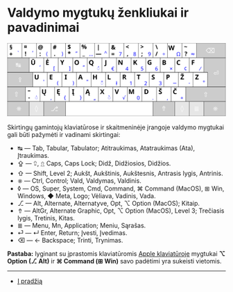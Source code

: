 
# Valdymo mygtukų ženkliukai ir pavadinimai

![Ratisės klaviatūros išdėstymas](images/kb-lt-ratise.svg)

Skirtingų gamintojų klaviatūrose ir skaitmeninėje įrangoje valdymo mygtukai gali būti pažymėti ir vadinami skirtingai:

- ↹ — Tab, Tabular, Tabulator; Atitraukimas, Atatraukimas (Ata), Įtraukimas.
- ⇪ — ⮸, ⇬ Caps, Caps Lock; Didž, Didžiosios, Didžios.
- ⇧ — Shift, Level 2; Aukšt, Aukštinis, Aukštesnis, Antrasis lygis, Antrinis.
- ⎈ — Ctrl, Control; Vald, Valdymas, Valdinis.
- ◊ — OS, Super, System, Cmd, Command, ⌘ Command (MacOS), ⊞ Win,  Windows, ◆ Meta, Logo; Vėliava, Vadinis, Vada.
- ⎇ — Alt, Alternate, Alternatyve, Opt, ⌥ Option (MacOS); Kitaip.
- ⇮ — AltGr, Alternate Graphic, Opt, ⌥ Option (MacOS), Level 3; Trečiasis lygis, Tretinis, Kitas.
- ≣ — Menu, Mn, Application; Meniu, Sąrašas.
- ⏎ — ↵ Enter, Return; Įvesti, Įvedimas.
- ⌫ — ← Backspace; Trinti, Trynimas.

__Pastaba:__ lyginant su įprastomis klaviatūromis [Apple klaviatūroje](https://upload.wikimedia.org/wikipedia/commons/e/ea/Apple_iMac_Keyboard_A1243.png) mygtukai __⌥ Option (⎇ Alt)__ ir __⌘ Command (⊞ Win)__ savo padėtimi yra sukeisti vietomis.

-----------------------------------------

+ [Į pradžią](../README.md)
